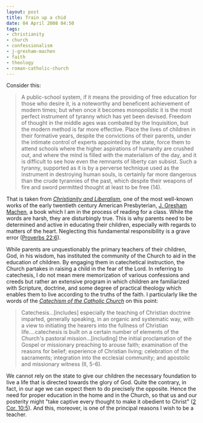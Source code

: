 ```yaml
---
layout: post
title: Train up a chid
date: 04 April 2008 04:50
tags:
- christianity
- church
- confessionalism
- j-gresham-machen
- faith
- theology
- roman-catholic-church
---
```

<p>Consider this:</p>

<blockquote>
A public-school system, if it means the providing of free education for those who desire it, is a noteworthy and beneficent achievement of modern times; but when once it becomes monopolistic it is the most perfect instrument of tyranny which has yet been devised.  Freedom of thought in the middle ages was combated by the Inquisition, but the modern method is far more effective.  Place the lives of children in their formative years, despite the convictions of their parents, under the intimate control of experts appointed by the state, force them to attend schools where the higher aspirations of humanity are crushed out, and where the mind is filled with the materialism of the day, and it is difficult to see how even the remnants of liberty can subsist.  Such a tyranny, supported as it is by a perverse technique used as the instrument in destroying human souls, is certainly far more dangerous than the crude tyrannies of the past, which despite their weapons of fire and sword permitted thought at least to be free (14).
</blockquote>

<p>That is taken from <a href="http://www.amazon.com/Christianity-Liberalism-J-Gresham-Machen/dp/0802811213/ref=pd_bbs_sr_1?ie=UTF8&amp;s=books&amp;qid=1207363279&amp;sr=8-1"><span style="font-style: italic;">Christianity and Liberalism</span></a>, one of the most well-known works of the early twentieth century American Presbyterian, <a href="http://en.wikipedia.org/wiki/J._Gresham_Machen">J. Gresham Machen</a>, a book which I am in the process of reading for a class.  While the words are harsh, they are disturbingly true.  This is why parents need to be determined and active in educating their children, especially with regards to matters of the heart.  Neglecting this fundamental responsibility is a grave error (<a href="http://www.biblegateway.com/passage/?book_id=24&amp;chapter=22&amp;verse=6&amp;version=47&amp;context=verse">Proverbs 22:6</a>).</p>
<p>While parents are unquestionably the primary teachers of their children, God, in his wisdom, has instituted the community of the Church to aid in the education of children.  By engaging them in catechetical instruction, the Church partakes in raising a child in the fear of the Lord.  In referring to catechesis, I do not mean mere memorization of various confessions and creeds but rather an extensive program in which children are familiarized with Scripture, doctrine, and some degree of practical theology which enables them to live according to the truths of the faith.  I particularly like the words of the <a style="font-style: italic;" href="http://www.vatican.va/archive/ENG0015/_INDEX.HTM">Catechism of the Catholic Church</a> on this point:</p>

<blockquote>
Catechesis...[includes] especially the teaching of Christian doctrine imparted, generally speaking, in an organic and systematic way, with a view to initiating the hearers into the fullness of Christian life....catechesis is built on a certain number of elements of the Church's pastoral mission...[including] the initial proclamation of the Gospel or missionary preaching to arouse faith; examination of the reasons for belief; experience of Christian living; celebration of the sacraments; integration into the ecclesial community; and apostolic and missionary witness (II, 5-6).
</blockquote>

We cannot rely on the state to give our children the necessary foundation to live a life that is directed towards the glory of God.  Quite the contrary, in fact, in our age we can expect them to do precisely the opposite.  Hence the need for proper education in the home and in the Church, so that us and our posterity might "take captive every thought to make it obedient to Christ" (<a href="http://www.biblegateway.com/passage/?search=2%20Corinthians%2010:5;&amp;version=31;">2 Cor. 10:5</a>).  And this, moreover, is one of the principal reasons I wish to be a teacher.

